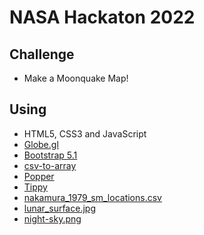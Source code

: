 # NASA Hackaton 2022
## Challenge
* Make a Moonquake Map!

## Using
* HTML5, CSS3 and JavaScript
* [Globe.gl](https://globe.gl/)
* [Bootstrap 5.1](https://getbootstrap.com/docs/5.1/getting-started/download/)
* [csv-to-array](https://code.google.com/archive/p/csv-to-array/downloads)
* [Popper](https://popper.js.org/)
* [Tippy](https://atomiks.github.io/tippyjs/)
* [nakamura_1979_sm_locations.csv](https://pds-geosciences.wustl.edu/lunar/urn-nasa-pds-apollo_seismic_event_catalog/data/nakamura_1979_sm_locations.csv)
* [lunar_surface.jpg](https://globe.gl/example/moon-landing-sites/lunar_surface.jpg)
* [night-sky.png](https://unpkg.com/three-globe@2.24.8/example/img/night-sky.png)